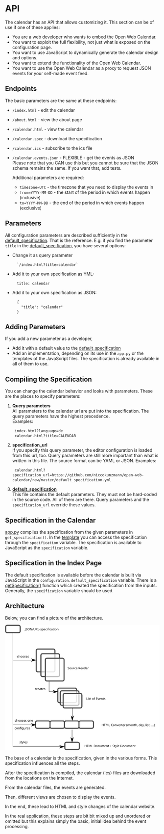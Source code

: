# API

The calendar has an API that allows customizing it.
This section can be of use if one of these applies:

- You are a web developer who wants to embed the Open Web Calendar.
- You want to exploit the full flexibility, not just what is exposed
    on the configuration page.
- You want to use JavaScript to dynamically generate the calendar design and options.
- You want to extend the functionality of the Open Web Calendar.
- You want to use the Open Web Calendar as a proxy to request JSON events for your self-made event feed.

## Endpoints

The basic parameters are the same at these endpoints:

- `/index.html` - edit the calendar
- `/about.html` - view the about page
- `/calendar.html` - view the calendar
- `/calendar.spec` - download the specification
- `/calendar.ics` - subscribe to the ics file
- `/calendar.events.json` - FLEXIBLE - get the events as JSON  
    Please note that you CAN use this but you cannot be sure that the
    JSON schema remains the same. If you want that, add tests.

    Additional parameters are required:

    - `timezone=UTC` - the timezone that you need to display the events in
    - `from=YYYY-MM-DD` - the start of the period in which events happen (inclusive)
    - `to=YYYY-MM-DD` - the end of the period in which events happen (exclusive)

## Parameters

All configuration parameters are described sufficiently in the [default_specification].
That is the reference.
E.g. if you find the parameter `title` in the [default_specification],
you have several options:

- Change it as query parameter

        `/index.html?title=calendar`

- Add it to your own specification as YML:

        title: calendar

- Add it to your own specification as JSON:

        {
          "title": "calendar"
        }


## Adding Parameters

If you add a new parameter as a developer,

- Add it with a default value to the [default_specification]
- Add an implementation, depending on its use in the `app.py` or the templates
  of the JavaScript files.
  The specification is already available in all of them to use.

## Compiling the Specification

You can change the calendar behavior and looks with parameters.
These are the places to specify parameters:

1. **Query parameters**  
    All parameters to the calendar url are put into the specification.
    The query parameters have the highest precedence.  
    Examples:

        index.html?language=de
        calendar.html?title=CALENDAR

2. **specification_url**  
    If you specify this query parameter, the editor configuration is loaded from
    this url, too.
    Query parameters are still more important than what is written
    in this file.
    The source format can be YAML or JSON.
    Examples:

        calendar.html?specification_url=https://github.com/niccokunzmann/open-web-calendar/raw/master/default_specification.yml

3. **[default_specification]**  
    This file contains the default parameters.
    They must not be hard-coded in the source code. All of them are there.
    Query parameters and the `specification_url` override these values.

## Specification in the Calendar

[app.py](https://github.com/niccokunzmann/open-web-calendar/blob/85a72dab4561e250aec69b5ad7c3de074eefa1e8/app.py#L81) compiles the specification from the given parameters in `get_specification()`.
In the [template](https://github.com/niccokunzmann/open-web-calendar/blob/85a72dab4561e250aec69b5ad7c3de074eefa1e8/templates/calendars/dhtmlx.html#L23) you can access the specification through the `specification` variable.
The specification is available to JavaScript as the `specification` variable.

## Specification in the Index Page

The default specification is available before the calendar is built via JavaScript in the
`configuration.default_specification` variable.
There is a [getSpecification()](https://github.com/niccokunzmann/open-web-calendar/blob/85a72dab4561e250aec69b5ad7c3de074eefa1e8/static/js/index.js#L93) function which created the
specification from the inputs.
Generally, the `specification` variable should be used.

[default_specification]: https://github.com/niccokunzmann/open-web-calendar/blob/master/default_specification.yml

## Architecture

Below, you can find a picture of the architecture.

![architecture](../assets/img/architecture.svg)

The base of a calendar is the specification, given in the various forms.
This specification influences all the steps.

After the specification is compiled, the calendar (ics) files are downloaded from
the locations on the Internet.

From the calendar files, the events are generated.

Then, different views are chosen to display the events.

In the end, these lead to HTML and style changes of the calendar website.

In the real application, these steps are bit bit mixed up and unordered or omitted but this explains simply the basic, initial idea behind the event processing.
